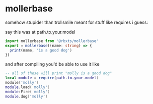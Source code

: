 # mollerbase

somehow stupider than trollsmile
meant for stuff like requires i guess:

say this was at path.to.your.model

```ts
import mollerbase from '@rbxts/mollerbase'
export = mollerbase((name: string) => {
  print(name, 'is a good dog')
})
```

and after compiling you'd be able to use it like

```lua
-- all of these will print "molly is a good dog"
local module = require(path.to.your.model)
module('molly')
module.load('molly')
module:Fire('molly')
module.dog('molly')
```
